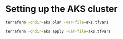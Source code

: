 # Setting up the AKS cluster

```sh
terraform -chdir=aks plan -var-file=aks.tfvars
```

```sh
terraform -chdir=aks apply -var-file=aks.tfvars
```
